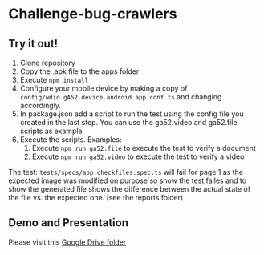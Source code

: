 # Challenge-bug-crawlers

## Try it out!

1. Clone repository
1. Copy the .apk file to the apps folder
1. Execute `npm install`
1. Configure your mobile device by making a copy of `config/wdio.gA52.device.android.app.conf.ts` and changing accordingly.
1. In package.json add a script to run the test using the config file you created in the last step. You can use the ga52.video and ga52.file scripts as example
1. Execute the scripts. Examples:
    1. Execute `npm run ga52.file` to execute the test to verify a document
    1. Execute `npm run ga52.video` to execute the test to verify a video

The test: `tests/specs/app.checkfiles.spec.ts` will fail for page 1 as the expected image was modified on purpose so show the test failes and to show the generated file shows the difference between the actual state of the file vs. the expected one. (see the reports folder)

## Demo and Presentation

Please visit this [Google Drive folder](https://drive.google.com/drive/folders/1kg0q3PysL25ocCfbvO84bp_5ZDrkpDIv?usp=share_link)
